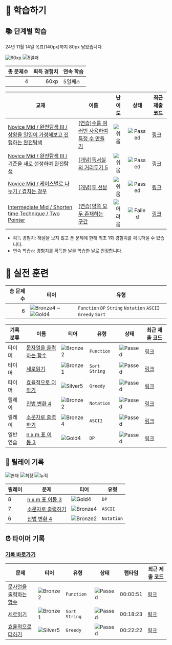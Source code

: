 # 📖 학습하기

## 📚 단계별 학습
24년 11월 14일 목표(140px)까지 80px 남았습니다.

![60xp](https://img.shields.io/badge/EXP-60xp-%235cb85c.svg?for-the-badge)
![5일째](https://img.shields.io/badge/연속학습-5일째-%23E34F26.svg?for-the-badge)

|총 문제수|획득 경험치|연속 학습|
|---:|---:|---|
4|60xp|5일째🔥|

|교재|이름|난이도|상태|최근 제출 코드|
|---|---|:---:|:---:|---|
|[Novice Mid / 완전탐색 III / 상황을 일일이 가정해보고 진행하는 완전탐색](https://www.codetree.ai/missions?missionId=5)|[[연습]수를 여러번 사용하여 특정 수 만들기](https://www.codetree.ai/missions/5/problems/create-a-specific-number-using-multiple-numbers)|![쉬움][easy]|![Passed][passed]|[링크](https://github.com/GbLeem/codetree-TILs/blob/main/241114/%EC%88%98%EB%A5%BC%20%EC%97%AC%EB%9F%AC%EB%B2%88%20%EC%82%AC%EC%9A%A9%ED%95%98%EC%97%AC%20%ED%8A%B9%EC%A0%95%20%EC%88%98%20%EB%A7%8C%EB%93%A4%EA%B8%B0/create-a-specific-number-using-multiple-numbers.cpp)|
|[Novice Mid / 완전탐색 III / 기준을 새로 설정하여 완전탐색](https://www.codetree.ai/missions?missionId=5)|[[개념]독서실의 거리두기 5](https://www.codetree.ai/missions/5/problems/study-cafe-keeping-distance-5)|![쉬움][easy]|![Passed][passed]|[링크](https://github.com/GbLeem/codetree-TILs/blob/main/241114/%EB%8F%85%EC%84%9C%EC%8B%A4%EC%9D%98%20%EA%B1%B0%EB%A6%AC%EB%91%90%EA%B8%B0%205/study-cafe-keeping-distance-5.cpp)|
|[Novice Mid / 케이스별로 나누기 / 겹치는 경우](https://www.codetree.ai/missions?missionId=5)|[[개념]두 선분](https://www.codetree.ai/missions/5/problems/two-lines)|![쉬움][easy]|![Passed][passed]|[링크](https://github.com/GbLeem/codetree-TILs/blob/main/241114/%EB%91%90%20%EC%84%A0%EB%B6%84/two-lines.cpp)|
|[Intermediate Mid / Shorten time Technique / Two Pointer](https://www.codetree.ai/missions?missionId=8)|[[연습]양쪽 모두 존재하는 구간](https://www.codetree.ai/missions/8/problems/both-exist-section)|![어려움][hard]|![Failed][failed]|[링크](https://github.com/GbLeem/codetree-TILs/blob/main/241114/%EC%96%91%EC%AA%BD%20%EB%AA%A8%EB%91%90%20%EC%A1%B4%EC%9E%AC%ED%95%98%EB%8A%94%20%EA%B5%AC%EA%B0%84/both-exist-section.cpp)|


* 획득 경험치: 해설을 보지 않고 푼 문제에 한해 최초 1회 경험치를 획득하실 수 있습니다.
* 연속 학습🔥: 경험치를 획득한 날을 학습한 날로 인정합니다.


# 🥇 실전 훈련
|총 문제 수|티어|유형|
|---:|---|---|
|6|![Bronze4][b4] ~ ![Gold4][g4]|`Function` `DP` `String` `Notation` `ASCII` `Greedy` `Sort`|

|기록분류|이름|티어|유형|상태|최근 제출 코드|
|---|---|---|---|---|---|
|타이머|[문자열을 출력하는 함수](https://www.codetree.ai/training-field/search/problems/function-that-outputs-string)|![Bronze2][b2]|`Function`|![Passed][passed]|[링크](https://github.com/GbLeem/codetree-TILs/blob/main/241114/%EB%AC%B8%EC%9E%90%EC%97%B4%EC%9D%84%20%EC%B6%9C%EB%A0%A5%ED%95%98%EB%8A%94%20%ED%95%A8%EC%88%98/function-that-outputs-string.cpp)|
|타이머|[세로읽기](https://www.codetree.ai/training-field/search/problems/vertical-reading)|![Bronze1][b1]|`Sort` `String`|![Passed][passed]|[링크](https://github.com/GbLeem/codetree-TILs/blob/main/241114/%EC%84%B8%EB%A1%9C%EC%9D%BD%EA%B8%B0/vertical-reading.cpp)|
|타이머|[효율적으로 더하기](https://www.codetree.ai/training-field/search/problems/add-efficiently)|![Silver5][s5]|`Greedy`|![Passed][passed]|[링크](https://github.com/GbLeem/codetree-TILs/blob/main/241114/%ED%9A%A8%EC%9C%A8%EC%A0%81%EC%9C%BC%EB%A1%9C%20%EB%8D%94%ED%95%98%EA%B8%B0/add-efficiently.cpp)|
|릴레이|[진법 변환 4](https://www.codetree.ai/training-field/search/problems/base-conversion-4)|![Bronze2][b2]|`Notation`|![Passed][passed]|[링크](https://github.com/GbLeem/codetree-TILs/blob/main/241114/%EC%A7%84%EB%B2%95%20%EB%B3%80%ED%99%98%204/base-conversion-4.cpp)|
|릴레이|[소문자로 출력하기](https://www.codetree.ai/training-field/search/problems/print-in-small)|![Bronze4][b4]|`ASCII`|![Passed][passed]|[링크](https://github.com/GbLeem/codetree-TILs/blob/main/241114/%EC%86%8C%EB%AC%B8%EC%9E%90%EB%A1%9C%20%EC%B6%9C%EB%A0%A5%ED%95%98%EA%B8%B0/print-in-small.cpp)|
|일반 연습|[n x m 표 이동 3](https://www.codetree.ai/training-field/search/problems/move-n-x-m-table-3)|![Gold4][g4]|`DP`|![Passed][passed]|[링크](https://github.com/GbLeem/codetree-TILs/blob/main/241114/n%20x%20m%20%ED%91%9C%20%EC%9D%B4%EB%8F%99%203/move-n-x-m-table-3.cpp)|


## 🏃 릴레이 기록
![현재](https://img.shields.io/badge/현재_릴레이-8-%235cb85c.svg?for-the-badge)
![최장](https://img.shields.io/badge/최장_릴레이-8-%23E34F26.svg?for-the-badge)
![누적](https://img.shields.io/badge/누적_릴레이-13-%2300599C.svg?for-the-badge)

|릴레이|문제|티어|유형|
|---|---|---|---|
|8|[n x m 표 이동 3](https://www.codetree.ai/training-field/search/problems/move-n-x-m-table-3)|![Gold4][g4]|`DP`|
|7|[소문자로 출력하기](https://www.codetree.ai/training-field/search/problems/print-in-small)|![Bronze4][b4]|`ASCII`|
|6|[진법 변환 4](https://www.codetree.ai/training-field/search/problems/base-conversion-4)|![Bronze2][b2]|`Notation`|


## ⏰ 타이머 기록
### [기록 바로가기](https://www.codetree.ai/training-field/my-records/timer/10536)

|문제|티어|유형|상태|랩타임|최근 제출 코드|
|---|---|---|---|---|---|
[문자열을 출력하는 함수](https://www.codetree.ai/training-field/search/problems/function-that-outputs-string)|![Bronze2][b2]|`Function`|![Passed][passed]|00:00:51|[링크](https://github.com/GbLeem/codetree-TILs/blob/main/241114/%EB%AC%B8%EC%9E%90%EC%97%B4%EC%9D%84%20%EC%B6%9C%EB%A0%A5%ED%95%98%EB%8A%94%20%ED%95%A8%EC%88%98/function-that-outputs-string.cpp)|
[세로읽기](https://www.codetree.ai/training-field/search/problems/vertical-reading)|![Bronze1][b1]|`Sort` `String`|![Passed][passed]|00:18:23|[링크](https://github.com/GbLeem/codetree-TILs/blob/main/241114/%EC%84%B8%EB%A1%9C%EC%9D%BD%EA%B8%B0/vertical-reading.cpp)|
[효율적으로 더하기](https://www.codetree.ai/training-field/search/problems/add-efficiently)|![Silver5][s5]|`Greedy`|![Passed][passed]|00:22:22|[링크](https://github.com/GbLeem/codetree-TILs/blob/main/241114/%ED%9A%A8%EC%9C%A8%EC%A0%81%EC%9C%BC%EB%A1%9C%20%EB%8D%94%ED%95%98%EA%B8%B0/add-efficiently.cpp)|












[b5]: https://img.shields.io/badge/Bronze_5-%235D3E31.svg
[b4]: https://img.shields.io/badge/Bronze_4-%235D3E31.svg
[b3]: https://img.shields.io/badge/Bronze_3-%235D3E31.svg
[b2]: https://img.shields.io/badge/Bronze_2-%235D3E31.svg
[b1]: https://img.shields.io/badge/Bronze_1-%235D3E31.svg
[s5]: https://img.shields.io/badge/Silver_5-%23394960.svg
[s4]: https://img.shields.io/badge/Silver_4-%23394960.svg
[s3]: https://img.shields.io/badge/Silver_3-%23394960.svg
[s2]: https://img.shields.io/badge/Silver_2-%23394960.svg
[s1]: https://img.shields.io/badge/Silver_1-%23394960.svg
[g5]: https://img.shields.io/badge/Gold_5-%23FFC433.svg
[g4]: https://img.shields.io/badge/Gold_4-%23FFC433.svg
[g3]: https://img.shields.io/badge/Gold_3-%23FFC433.svg
[g2]: https://img.shields.io/badge/Gold_2-%23FFC433.svg
[g1]: https://img.shields.io/badge/Gold_1-%23FFC433.svg
[p5]: https://img.shields.io/badge/Platinum_5-%2376DDD8.svg
[p4]: https://img.shields.io/badge/Platinum_4-%2376DDD8.svg
[p3]: https://img.shields.io/badge/Platinum_3-%2376DDD8.svg
[p2]: https://img.shields.io/badge/Platinum_2-%2376DDD8.svg
[p1]: https://img.shields.io/badge/Platinum_1-%2376DDD8.svg
[passed]: https://img.shields.io/badge/Passed-%23009D27.svg
[failed]: https://img.shields.io/badge/Failed-%23D24D57.svg
[easy]: https://img.shields.io/badge/쉬움-%235cb85c.svg?for-the-badge
[medium]: https://img.shields.io/badge/보통-%23FFC433.svg?for-the-badge
[hard]: https://img.shields.io/badge/어려움-%23D24D57.svg?for-the-badge